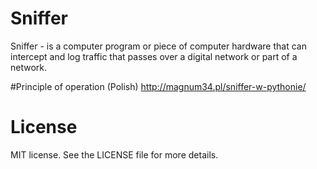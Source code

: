 # Sniffer
Sniffer -  is a computer program or piece of computer hardware that can intercept and log traffic that passes over a digital network or part of a network.

#Principle of operation (Polish)
http://magnum34.pl/sniffer-w-pythonie/

# License
MIT license. See the LICENSE file for more details.
